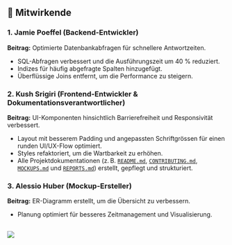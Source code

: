 ## 👥 Mitwirkende

### 1. Jamie Poeffel (Backend-Entwickler) 
**Beitrag:** Optimierte Datenbankabfragen für schnellere Antwortzeiten.  
- SQL-Abfragen verbessert und die Ausführungszeit um 40 % reduziert.  
- Indizes für häufig abgefragte Spalten hinzugefügt.  
- Überflüssige Joins entfernt, um die Performance zu steigern.  

### 2. Kush Srigiri (Frontend-Entwickler & Dokumentationsverantwortlicher)
**Beitrag:** UI-Komponenten hinsichtlich Barrierefreiheit und Responsivität verbessert.  
- Layout mit besserem Padding und angepassten Schriftgrössen für einen runden UI/UX-Flow optimiert.  
- Styles refaktoriert, um die Wartbarkeit zu erhöhen.
- Alle Projektdokumentationen (z. B. [`README.md`](https://github.com/Kush-Srigiri/PSS/blob/main/README.md), [`CONTRIBUTING.md`](https://github.com/Kush-Srigiri/PSS/blob/main/CONTRIBUTING.md), [`MOCKUPS.md`](https://github.com/Kush-Srigiri/PSS/blob/main/MOCKUPS.md) und [`REPORTS.md`](https://github.com/Kush-Srigiri/PSS/blob/main/REPORTS.md)) erstellt, gepflegt und strukturiert.


### 3. Alessio Huber (Mockup-Ersteller)  
**Beitrag:** ER-Diagramm erstellt, um die Übersicht zu verbessern.  
- Planung optimiert für besseres Zeitmanagement und Visualisierung.  

##

<a href="https://github.com/kush-srigiri/pss/graphs/contributors">
  <img src="https://contrib.rocks/image?&columns=25&max=10000&&repo=kush-srigiri/pss" />
</a>
